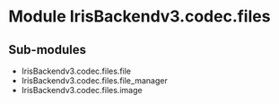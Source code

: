 Module IrisBackendv3.codec.files
================================

Sub-modules
-----------
* IrisBackendv3.codec.files.file
* IrisBackendv3.codec.files.file_manager
* IrisBackendv3.codec.files.image